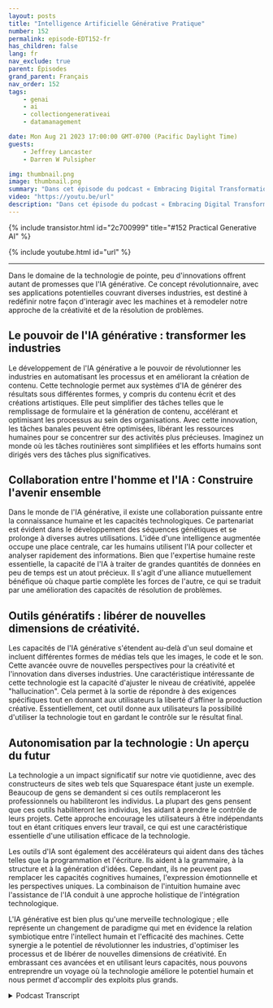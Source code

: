 ```yaml
---
layout: posts
title: "Intelligence Artificielle Générative Pratique"
number: 152
permalink: episode-EDT152-fr
has_children: false
lang: fr
nav_exclude: true
parent: Épisodes
grand_parent: Français
nav_order: 152
tags:
    - genai
    - ai
    - collectiongenerativeai
    - datamanagement

date: Mon Aug 21 2023 17:00:00 GMT-0700 (Pacific Daylight Time)
guests:
    - Jeffrey Lancaster
    - Darren W Pulsipher

img: thumbnail.png
image: thumbnail.png
summary: "Dans cet épisode du podcast « Embracing Digital Transformation », l'animateur Darren Pulsipher engage une conversation stimulante avec le Dr. Jeffrey Lancaster. Leur discussion explore les applications pratiques de l'IA générative et son impact profond sur diverses industries."
video: "https://youtu.be/url"
description: "Dans cet épisode du podcast « Embracing Digital Transformation », l'animateur Darren Pulsipher engage une conversation stimulante avec le Dr. Jeffrey Lancaster. Leur discussion explore les applications pratiques de l'IA générative et son impact profond sur diverses industries."
---
```


<div>
{% include transistor.html id="2c700999" title="#152 Practical Generative AI" %}

{% include youtube.html id="url" %}
</div>

---

Dans le domaine de la technologie de pointe, peu d'innovations offrent autant de promesses que l'IA générative. Ce concept révolutionnaire, avec ses applications potentielles couvrant diverses industries, est destiné à redéfinir notre façon d'interagir avec les machines et à remodeler notre approche de la créativité et de la résolution de problèmes.

## Le pouvoir de l'IA générative : transformer les industries

Le développement de l'IA générative a le pouvoir de révolutionner les industries en automatisant les processus et en améliorant la création de contenu. Cette technologie permet aux systèmes d'IA de générer des résultats sous différentes formes, y compris du contenu écrit et des créations artistiques. Elle peut simplifier des tâches telles que le remplissage de formulaire et la génération de contenu, accélérant et optimisant les processus au sein des organisations. Avec cette innovation, les tâches banales peuvent être optimisées, libérant les ressources humaines pour se concentrer sur des activités plus précieuses. Imaginez un monde où les tâches routinières sont simplifiées et les efforts humains sont dirigés vers des tâches plus significatives.

## Collaboration entre l'homme et l'IA : Construire l'avenir ensemble

Dans le monde de l'IA générative, il existe une collaboration puissante entre la connaissance humaine et les capacités technologiques. Ce partenariat est évident dans le développement des séquences génétiques et se prolonge à diverses autres utilisations. L'idée d'une intelligence augmentée occupe une place centrale, car les humains utilisent l'IA pour collecter et analyser rapidement des informations. Bien que l'expertise humaine reste essentielle, la capacité de l'IA à traiter de grandes quantités de données en peu de temps est un atout précieux. Il s'agit d'une alliance mutuellement bénéfique où chaque partie complète les forces de l'autre, ce qui se traduit par une amélioration des capacités de résolution de problèmes.

## Outils génératifs : libérer de nouvelles dimensions de créativité.

Les capacités de l'IA générative s'étendent au-delà d'un seul domaine et incluent différentes formes de médias tels que les images, le code et le son. Cette avancée ouvre de nouvelles perspectives pour la créativité et l'innovation dans diverses industries. Une caractéristique intéressante de cette technologie est la capacité d'ajuster le niveau de créativité, appelée "hallucination". Cela permet à la sortie de répondre à des exigences spécifiques tout en donnant aux utilisateurs la liberté d'affiner la production créative. Essentiellement, cet outil donne aux utilisateurs la possibilité d'utiliser la technologie tout en gardant le contrôle sur le résultat final.

## Autonomisation par la technologie : Un aperçu du futur

La technologie a un impact significatif sur notre vie quotidienne, avec des constructeurs de sites web tels que Squarespace étant juste un exemple. Beaucoup de gens se demandent si ces outils remplaceront les professionnels ou habiliteront les individus. La plupart des gens pensent que ces outils habiliteront les individus, les aidant à prendre le contrôle de leurs projets. Cette approche encourage les utilisateurs à être indépendants tout en étant critiques envers leur travail, ce qui est une caractéristique essentielle d'une utilisation efficace de la technologie.

Les outils d'IA sont également des accélérateurs qui aident dans des tâches telles que la programmation et l'écriture. Ils aident à la grammaire, à la structure et à la génération d'idées. Cependant, ils ne peuvent pas remplacer les capacités cognitives humaines, l'expression émotionnelle et les perspectives uniques. La combinaison de l'intuition humaine avec l'assistance de l'IA conduit à une approche holistique de l'intégration technologique.

L'IA générative est bien plus qu'une merveille technologique ; elle représente un changement de paradigme qui met en évidence la relation symbiotique entre l'intellect humain et l'efficacité des machines. Cette synergie a le potentiel de révolutionner les industries, d'optimiser les processus et de libérer de nouvelles dimensions de créativité. En embrassant ces avancées et en utilisant leurs capacités, nous pouvons entreprendre un voyage où la technologie améliore le potentiel humain et nous permet d'accomplir des exploits plus grands.



<details>
<summary> Podcast Transcript </summary>

<p></p>

</details>
